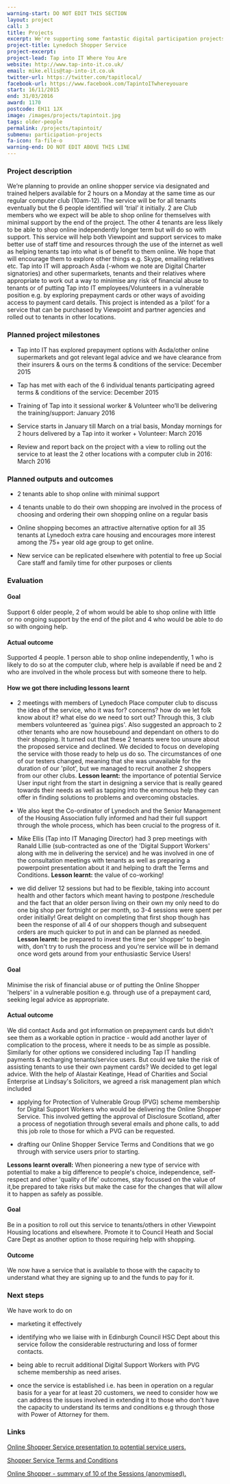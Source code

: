 ```yaml
---
warning-start: DO NOT EDIT THIS SECTION
layout: project
call: 3
title: Projects
excerpt: We're supporting some fantastic digital participation projects. Here are their stories.
project-title: Lynedoch Shopper Service
project-excerpt:
project-lead: Tap into IT Where You Are
website: http://www.tap-into-it.co.uk/
email: mike.ellis@tap-into-it.co.uk
twitter-url: https://twitter.com/tapitlocal/
facebook-url: https://www.facebook.com/TapintoITwhereyouare
start: 16/11/2015
end: 31/03/2016
award: 1170
postcode: EH11 1JX
image: /images/projects/tapintoit.jpg
tags: older-people
permalink: /projects/tapintoit/
submenu: participation-projects
fa-icon: fa-file-o
warning-end: DO NOT EDIT ABOVE THIS LINE
---
```


### Project description
We’re planning to provide an online shopper service via designated and trained helpers available for 2 hours on a Monday at the same time as our regular computer club (10am-12). The service will be for all tenants eventually but the 6 people identified will ’trial’ it initially. 2 are Club members who we expect will be able to shop online for themselves with minimal support by the end of the project. The other 4 tenants are less likely to be able to shop online independently longer term but will do so with support. This service will help both Viewpoint and support services to make better use of staff time and resources through the use of the internet as well as helping tenants tap into what is of benefit to them online. We hope that will encourage them to explore other things e.g. Skype, emailing relatives etc. Tap into IT will approach Asda (-whom we note are Digital Charter signatories) and other supermarkets, tenants and their relatives where appropriate to work out a way to minimise any risk of financial abuse to tenants or of putting Tap into IT employees/Volunteers in a vulnerable position e.g. by exploring prepayment cards or other ways of avoiding access to payment card details. This project is intended as a ’pilot’ for a service that can be purchased by Viewpoint and partner agencies and rolled out to tenants in other locations.

### Planned project milestones

* Tap into IT has explored prepayment options with Asda/other online supermarkets and got relevant legal advice and we have clearance from their insurers & ours on the terms & conditions of the service: December 2015

* Tap has met with each of the 6 individual tenants participating agreed terms & conditions of the service: December 2015

* Training of Tap into it sessional worker & Volunteer who’ll be delivering the training/support: January 2016

* Service starts in January till March on a trial basis, Monday mornings for 2 hours delivered by a Tap into it worker + Volunteer: March 2016

* Review and report back on the project with a view to rolling out the service to at least the 2 other locations with a computer club in 2016: March 2016

### Planned outputs and outcomes

* 2 tenants able to shop online with minimal support

* 4 tenants unable to do their own shopping are involved in the process of choosing and ordering their own shopping online on a regular basis

* Online shopping becomes an attractive alternative option for all 35 tenants at Lynedoch extra care housing and encourages more interest among the 75+ year old age group to get online.

* New service can be replicated elsewhere with potential to free up Social Care staff and family time for other purposes or clients

### Evaluation

#### Goal
Support 6 older people, 2 of whom would be able to shop online with little or no ongoing support by the end of the pilot and 4 who would be able to do so with ongoing help.

#### Actual outcome
Supported 4 people. 1 person able to shop online independently, 1 who is likely to do so at the computer club, where help is available if need be and 2 who are involved in the whole process but with someone there to help.

#### How we got there including lessons learnt
- 2 meetings with members of Lynedoch Place computer club to discuss the idea of the service, who it was for? concerns? how do we let folk know about it? what else do we need to sort out? Through this, 3 club members volunteered as 'guinea pigs'. Also suggested an approach to 2 other tenants who are now housebound and dependant on others to do their shopping. It turned out that these 2 tenants were too unsure about the proposed service and declined. We decided to focus on developing the service with those ready to help us do so. The circumstances of one of our testers changed, meaning that she was unavailable for the duration of our 'pilot', but we managed to recruit another 2 shoppers from our other clubs. **Lesson learnt:** the importance of potential Service User input right from the start in designing a service that is really geared towards their needs as well as tapping into the enormous help they can offer in finding solutions to problems and overcoming obstacles.

- We also kept the Co-ordinator of Lynedoch and the Senior Management of the Housing Association fully informed and had their full support through the whole process, which has been crucial to the progress of it.

- Mike Ellis (Tap into IT Managing Director) had 3 prep meetings with Ranald Lillie (sub-contracted as one of the 'Digital Support Workers' along with me in delivering the service) and he was involved in one of the consultation meetings with tenants as well as preparing a powerpoint presentation about it and helping to draft the Terms and Conditions. **Lesson learnt:** the value of co-working!

- we did deliver 12 sessions but had to be flexible, taking into account health and other factors which meant having to postpone /reschedule and the fact that an older person living on their own my only need to do one big shop per fortnight or per month, so 3-4 sessions were spent per order initially! Great delight on completing that first shop though has been the response of all 4 of our shoppers though and subsequent orders are much quicker to put in and can be planned as needed.  **Lesson learnt:** be prepared to invest the time per 'shopper' to begin with, don't try to rush the process and you're service will be in demand once word gets around from your enthusiastic Service Users!

#### Goal
Minimise the risk of financial abuse or of putting the Online Shopper 'helpers' in a vulnerable position e.g. through use of a prepayment card, seeking legal advice as appropriate.

#### Actual outcome
We did contact Asda and got information on prepayment cards but didn't see them as a workable option in practice - would add another layer of complication to the process, where it needs to be as simple as possible. Similarly for other options we considered including Tap IT handling payments & recharging tenants/service users. But could we take the risk of assisting tenants to use their own payment cards? We decided to get legal advice. With the help of Alastair Keatinge, Head of Charities and Social Enterprise at Lindsay's Solicitors, we agreed a risk management plan which included

- applying for Protection of Vulnerable Group (PVG) scheme membership for Digital Support Workers who would be delivering the Online Shopper Service. This involved getting the approval of Disclosure Scotland, after a process of negotiation through several emails and phone calls, to add this job role to those for which a PVG can be requested.

- drafting our Online Shopper Service Terms and Conditions that we go through with service users prior to starting.

**Lessons learnt overall:** When pioneering a new type of service with potential to make a big difference to people's choice, independence, self-respect and other 'quality of life' outcomes, stay focussed on the value of it,be prepared to take risks but make the case for the changes that will allow it to happen as safely as possible.

#### Goal
Be in a position to roll out this service to tenants/others in other Viewpoint Housing locations and elsewhere. Promote it to Council Heath and Social Care Dept as another option to those requiring help with shopping.

#### Outcome
We now have a service that is available to those with the capacity to understand what they are signing up to and the funds to pay for it.

### Next steps

We have work to do on

- marketing it effectively

- identifying who we liaise with in Edinburgh Council HSC Dept about this service follow the considerable restructuring and loss of former contacts.

- being able to recruit additional Digital Support Workers with PVG scheme membership as need arises.

- once the service is established i.e. has been in operation on a regular basis for a year for at least 20 customers, we need to consider how we can address the issues involved in extending it to those who don't have the capacity to understand its terms and conditions e.g through those with Power of Attorney for them.

### Links

[Online Shopper Service presentation to potential service users.](https://docs.google.com/presentation/d/1UAXelZhsBqrqZxaQIv36HB4bD4uj3yC_4dqQlcaiU2g/edit?usp=sharing)

[Shopper Service Terms and Conditions](https://docs.google.com/document/d/1iDZhjr4QAc_7eUXUH06kr9DXMhoCozopXyvyqFxwh1g/edit?usp=sharing)

[Online Shopper - summary of 10 of the Sessions (anonymised).](https://docs.google.com/document/d/1l9fOfoYN8A0qjTgazlOKLmc36hc1ujiz-tjo0Qr1Q3Y/edit?usp=sharing)
